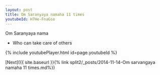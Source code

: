 ```yaml
---
layout: post
title: Om Saranyaya namaha 11 times
youtubeId: H7He-FnaGso
---
```

 
 
Om Saranyaya nama 
 
 -  Who can take care of others 
 
  
 
  
 
 
 
 
 
 


{% include youtubePlayer.html id=page.youtubeId %}
 
[Next]({{ site.baseurl }}{% link  split2/_posts/2014-11-14-Om sarvangaya namaha 11 times.md%})
 
